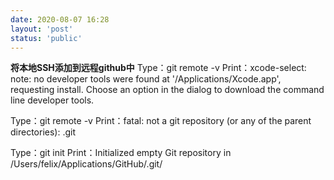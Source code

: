 ```yaml
---
date: 2020-08-07 16:28
layout: 'post'
status: 'public'
---
```

**将本地SSH添加到远程github中** 
Type：git remote -v
Print：xcode-select: note: no developer tools were found at '/Applications/Xcode.app', requesting install. Choose an option in the dialog to download the command line developer tools.

Type：git remote -v
Print：fatal: not a git repository (or any of the parent directories): .git

Type：git init
Print：Initialized empty Git repository in /Users/felix/Applications/GitHub/.git/


